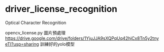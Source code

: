 # driver_license_recognition
Optical Character Recognition


opencv_license.py  圖片預處理  
https://drive.google.com/drive/folders/1YjuJJA9sXQPqUq42hjCx8Tn5y2tnyeTI?usp=sharing 訓練好的yolo模型
